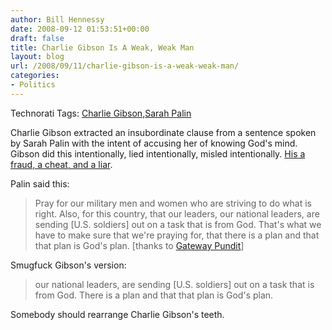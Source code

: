```yaml
---
author: Bill Hennessy
date: 2008-09-12 01:53:51+00:00
draft: false
title: Charlie Gibson Is A Weak, Weak Man
layout: blog
url: /2008/09/11/charlie-gibson-is-a-weak-weak-man/
categories:
- Politics
---
```


Technorati Tags: [Charlie Gibson](https://technorati.com/tags/Charlie%20Gibson),[Sarah Palin](https://technorati.com/tags/Sarah%20Palin)

 

Charlie Gibson extracted an insubordinate clause from a sentence spoken by Sarah Palin with the intent of accusing her of knowing God's mind. Gibson did this intentionally, lied intentionally, misled intentionally. [His a fraud, a cheat, and a liar](https://gatewaypundit.blogspot.com/2008/09/abc-news-flops-on-palin-interview.html).

 

Palin said this:

 

>   
> 
> Pray for our military men and women who are striving to do what is right. Also, for this country, that our leaders, our national leaders, are sending [U.S. soldiers] out on a task that is from God. That's what we have to make sure that we're praying for, that there is a plan and that that plan is God's plan. [thanks to [Gateway Pundit](https://gatewaypundit.blogspot.com/2008/09/abc-news-flops-on-palin-interview.html)]
> 
> 

 

Smugfuck Gibson's version:

 

>   
> 
> our national leaders, are sending [U.S. soldiers] out on a task that is from God. There is a plan and that that plan is God's plan. 
> 
> 

 

Somebody should rearrange Charlie Gibson's teeth. 
